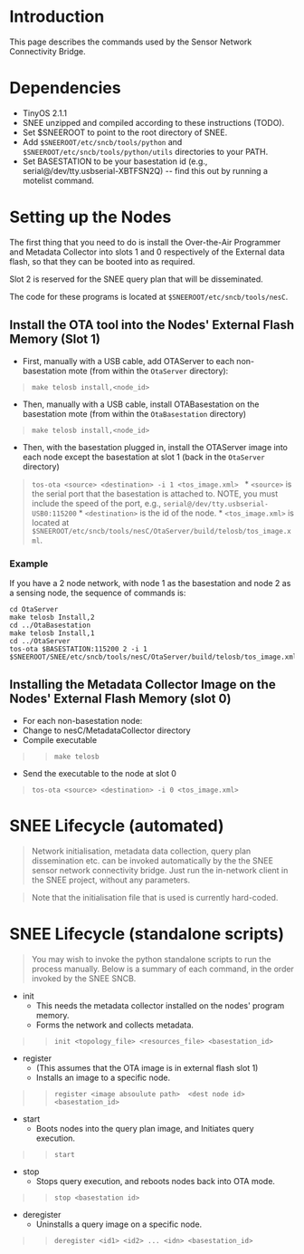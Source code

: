 # Introduction #

This page describes the commands used by the Sensor Network Connectivity Bridge.

# Dependencies #

  * TinyOS 2.1.1
  * SNEE unzipped and compiled according to these instructions (TODO).
  * Set $SNEEROOT to point to the root directory of SNEE.
  * Add `$SNEEROOT/etc/sncb/tools/python` and `$SNEEROOT/etc/sncb/tools/python/utils` directories to your PATH.
  * Set BASESTATION to be your basestation id (e.g., serial@/dev/tty.usbserial-XBTFSN2Q) -- find this out by running a motelist command.

# Setting up the Nodes #

The first thing that you need to do is install the Over-the-Air Programmer and Metadata Collector into slots 1 and 0 respectively of the External data flash, so that they can be booted into as required.

Slot 2 is reserved for the SNEE query plan that will be disseminated.

The code for these programs is located at `$SNEEROOT/etc/sncb/tools/nesC`.

## Install the OTA tool into the Nodes' External Flash Memory (Slot 1) ##

  * First, manually with a USB cable, add OTAServer to each non-basestation mote (from within the `OtaServer` directory):
> ` make telosb install,<node_id> `

  * Then, manually with a USB cable, install OTABasestation on the basestation mote (from within the `OtaBasestation` directory)
> ` make telosb install,<node_id> `

  * Then, with the basestation plugged in, install the OTAServer image into each node except the basestation at slot 1 (back in the `OtaServer` directory)
> ` tos-ota <source> <destination> -i 1 <tos_image.xml>  `
    * `<source>` is the serial port that the basestation is attached to.  NOTE, you must include the speed of the port, e.g., `serial@/dev/tty.usbserial-USB0:115200`
    * `<destination>` is the id of the node.
    * `<tos_image.xml>` is located at `$SNEEROOT/etc/sncb/tools/nesC/OtaServer/build/telosb/tos_image.xml`.

### Example ###
If you have a 2 node network, with node 1 as the basestation and node 2 as a sensing node, the sequence of commands is:
```
cd OtaServer
make telosb Install,2
cd ../OtaBasestation
make telosb Install,1
cd ../OtaServer
tos-ota $BASESTATION:115200 2 -i 1 $SNEEROOT/SNEE/etc/sncb/tools/nesC/OtaServer/build/telosb/tos_image.xml
```

## Installing the Metadata Collector Image on the Nodes' External Flash Memory (slot 0) ##
  * For each non-basestation node:
  * Change to nesC/MetadataCollector directory
  * Compile executable
> > ` make telosb `
  * Send the executable to the node at slot 0

> `tos-ota <source> <destination> -i 0 <tos_image.xml> `

# SNEE Lifecycle (automated) #
> Network initialisation, metadata data collection, query plan dissemination etc. can be invoked automatically by the the SNEE sensor network connectivity bridge. Just run the in-network client  in the SNEE project, without any parameters.

> Note that the initialisation file that is used is currently hard-coded.

# SNEE Lifecycle (standalone scripts) #
> You may wish to invoke the python standalone scripts to run the process manually.  Below is a summary of each command, in the order invoked by the SNEE SNCB.

  * init
    * This needs the metadata collector installed on the nodes' program memory.
    * Forms the network and collects metadata.
> > ` init <topology_file> <resources_file> <basestation_id> `
  * register
    * (This assumes that the OTA image is in external flash slot 1)
    * Installs an image to a specific node.
> > ` register <image absoulute path>  <dest node id>  <basestation_id> `
  * start
    * Boots nodes into the query plan image, and Initiates query execution.
> > ` start `
  * stop
    * Stops query execution, and reboots nodes back into OTA mode.
> > ` stop <basestation id> `
  * deregister
    * Uninstalls a query image on a specific node.
> > ` deregister <id1> <id2> ... <idn> <basestation_id> `